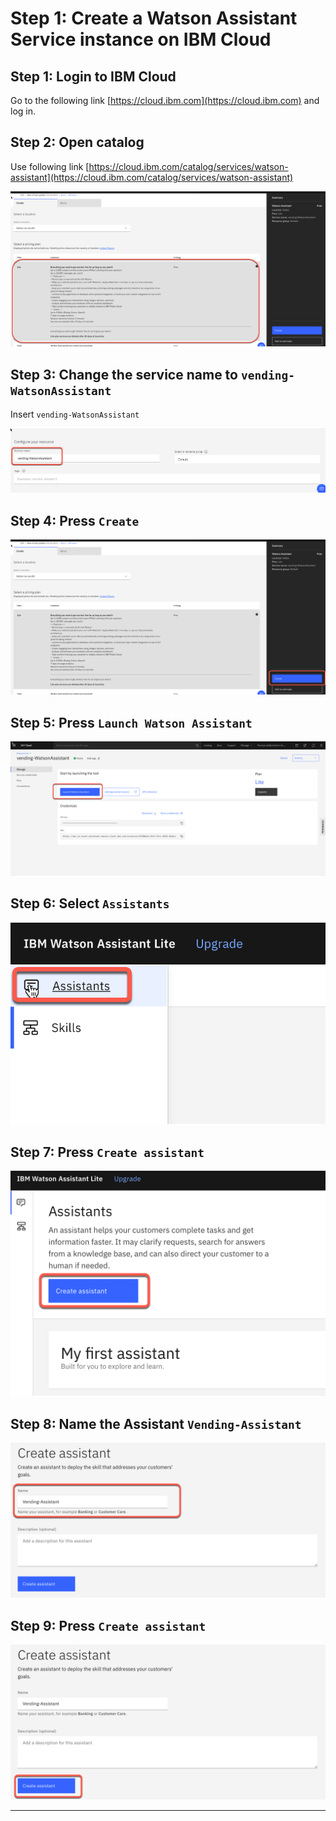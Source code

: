 # Step 1: Create a Watson Assistant Service instance on IBM Cloud

## Step 1: Login to IBM Cloud

Go to the following link [https://cloud.ibm.com](https://cloud.ibm.com) and log in.

## Step 2: Open catalog

Use following link [https://cloud.ibm.com/catalog/services/watson-assistant](https://cloud.ibm.com/catalog/services/watson-assistant)

![assistant-1](../images/create-assistant-01.png)

## Step 3: Change the service name to `vending-WatsonAssistant`

Insert `vending-WatsonAssistant`

![assistant-2](../images/create-assistant-02.png)

## Step 4: Press `Create`

![assistant-3](../images/create-assistant-03.png)

## Step 5: Press `Launch Watson Assistant`

![assistant-4](../images/create-assistant-04.png)

## Step 6: Select `Assistants`

![assistant-5](../images/create-assistant-05.png)

## Step 7: Press `Create assistant`

![assistant-6](../images/create-assistant-06.png)

## Step 8: Name the Assistant `Vending-Assistant`

![assistant-7](../images/create-assistant-07.png)

## Step 9: Press `Create assistant`

![assistant-8](../images/create-assistant-08.png)

---
